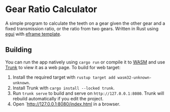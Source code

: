 # Gear Ratio Calculator

A simple program to calculate the teeth on a gear given the other gear and a fixed transmission ratio, or the ratio from two gears.
Written in Rust using [egui](https://github.com/emilk/egui) with [eframe template](https://github.com/emilk/eframe_template).

## Building

You can run the app natively using `cargo run` or compile it to [WASM](https://en.wikipedia.org/wiki/WebAssembly) and use [Trunk](https://trunkrs.dev/) to view it as a web page.
To build for web target:
1. Install the required target with `rustup target add wasm32-unknown-unknown`.
2. Install Trunk with `cargo install --locked trunk`.
3. Run `trunk serve` to build and serve on `http://127.0.0.1:8080`. Trunk will rebuild automatically if you edit the project.
4. Open `http://127.0.0.1:8080/index.html in a browser.
